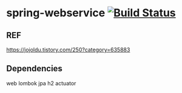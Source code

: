 # spring-webservice [![Build Status](https://travis-ci.org/hckim96/spring-webservice.svg?branch=master)](https://travis-ci.org/hckim96/spring-webservice)


## REF
https://jojoldu.tistory.com/250?category=635883

## Dependencies

web
lombok
jpa
h2
actuator

